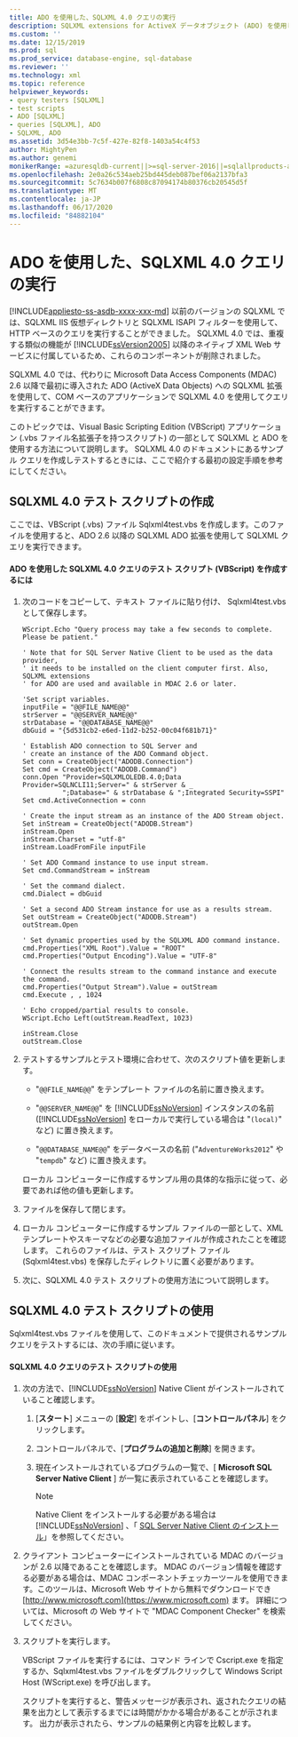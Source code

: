 ```yaml
---
title: ADO を使用した、SQLXML 4.0 クエリの実行
description: SQLXML extensions for ActiveX データオブジェクト (ADO) を使用して、COM ベースのアプリケーションで SQLXML 4.0 クエリを実行する方法について説明します。
ms.custom: ''
ms.date: 12/15/2019
ms.prod: sql
ms.prod_service: database-engine, sql-database
ms.reviewer: ''
ms.technology: xml
ms.topic: reference
helpviewer_keywords:
- query testers [SQLXML]
- test scripts
- ADO [SQLXML]
- queries [SQLXML], ADO
- SQLXML, ADO
ms.assetid: 3d54e3bb-7c5f-427e-82f8-1403a54c4f53
author: MightyPen
ms.author: genemi
monikerRange: =azuresqldb-current||>=sql-server-2016||=sqlallproducts-allversions||>=sql-server-linux-2017||=azuresqldb-mi-current
ms.openlocfilehash: 2e0a26c534aeb25bd445deb087bef06a2137bfa3
ms.sourcegitcommit: 5c7634b007f6808c87094174b80376cb20545d5f
ms.translationtype: MT
ms.contentlocale: ja-JP
ms.lasthandoff: 06/17/2020
ms.locfileid: "84882104"
---
```

# <a name="using-ado-to-execute-sqlxml-40-queries"></a>ADO を使用した、SQLXML 4.0 クエリの実行
[!INCLUDE[appliesto-ss-asdb-xxxx-xxx-md](../../includes/appliesto-ss-asdb-xxxx-xxx-md.md)]
  以前のバージョンの SQLXML では、SQLXML IIS 仮想ディレクトリと SQLXML ISAPI フィルターを使用して、HTTP ベースのクエリを実行することができました。 SQLXML 4.0 では、重複する類似の機能が [!INCLUDE[ssVersion2005](../../includes/ssversion2005-md.md)] 以降のネイティブ XML Web サービスに付属しているため、これらのコンポーネントが削除されました。  
  
 SQLXML 4.0 では、代わりに Microsoft Data Access Components (MDAC) 2.6 以降で最初に導入された ADO (ActiveX Data Objects) への SQLXML 拡張を使用して、COM ベースのアプリケーションで SQLXML 4.0 を使用してクエリを実行することができます。  
  
 このトピックでは、Visual Basic Scripting Edition (VBScript) アプリケーション (.vbs ファイル名拡張子を持つスクリプト) の一部として SQLXML と ADO を使用する方法について説明します。 SQLXML 4.0 のドキュメントにあるサンプル クエリを作成しテストするときには、ここで紹介する最初の設定手順を参考にしてください。  
  
## <a name="creating-the-sqlxml-40-test-script"></a>SQLXML 4.0 テスト スクリプトの作成  
 ここでは、VBScript (.vbs) ファイル Sqlxml4test.vbs を作成します。このファイルを使用すると、ADO 2.6 以降の SQLXML ADO 拡張を使用して SQLXML クエリを実行できます。  
  
#### <a name="to-create-the-sqlxml-40-query-tester-using-ado-vbscript"></a>ADO を使用した SQLXML 4.0 クエリのテスト スクリプト (VBScript) を作成するには  
  
1.  次のコードをコピーして、テキスト ファイルに貼り付け、 Sqlxml4test.vbs として保存します。  
  
    ```  
    WScript.Echo "Query process may take a few seconds to complete. Please be patient."  
  
    ' Note that for SQL Server Native Client to be used as the data provider,  
    ' it needs to be installed on the client computer first. Also, SQLXML extensions   
    ' for ADO are used and available in MDAC 2.6 or later.  
  
    'Set script variables.  
    inputFile = "@@FILE_NAME@@"  
    strServer = "@@SERVER_NAME@@"  
    strDatabase = "@@DATABASE_NAME@@"  
    dbGuid = "{5d531cb2-e6ed-11d2-b252-00c04f681b71}"  
  
    ' Establish ADO connection to SQL Server and   
    ' create an instance of the ADO Command object.  
    Set conn = CreateObject("ADODB.Connection")  
    Set cmd = CreateObject("ADODB.Command")  
    conn.Open "Provider=SQLXMLOLEDB.4.0;Data Provider=SQLNCLI11;Server=" & strServer & _  
              ";Database=" & strDatabase & ";Integrated Security=SSPI"  
    Set cmd.ActiveConnection = conn  
  
    ' Create the input stream as an instance of the ADO Stream object.  
    Set inStream = CreateObject("ADODB.Stream")  
    inStream.Open  
    inStream.Charset = "utf-8"  
    inStream.LoadFromFile inputFile  
  
    ' Set ADO Command instance to use input stream.  
    Set cmd.CommandStream = inStream  
  
    ' Set the command dialect.  
    cmd.Dialect = dbGuid  
  
    ' Set a second ADO Stream instance for use as a results stream.   
    Set outStream = CreateObject("ADODB.Stream")  
    outStream.Open  
  
    ' Set dynamic properties used by the SQLXML ADO command instance.   
    cmd.Properties("XML Root").Value = "ROOT"  
    cmd.Properties("Output Encoding").Value = "UTF-8"  
  
    ' Connect the results stream to the command instance and execute the command.  
    cmd.Properties("Output Stream").Value = outStream  
    cmd.Execute , , 1024  
  
    ' Echo cropped/partial results to console.  
    WScript.Echo Left(outStream.ReadText, 1023)  
  
    inStream.Close  
    outStream.Close  
    ```  
  
2.  テストするサンプルとテスト環境に合わせて、次のスクリプト値を更新します。  
  
    -   "`@@FILE_NAME@@`" をテンプレート ファイルの名前に置き換えます。  
  
    -   "`@@SERVER_NAME@@`" を [!INCLUDE[ssNoVersion](../../includes/ssnoversion-md.md)] インスタンスの名前 ([!INCLUDE[ssNoVersion](../../includes/ssnoversion-md.md)] をローカルで実行している場合は "`(local)`" など) に置き換えます。  
  
    -   "`@@DATABASE_NAME@@`" をデータベースの名前 ("`AdventureWorks2012`" や "`tempdb`" など) に置き換えます。  
  
     ローカル コンピューターに作成するサンプル用の具体的な指示に従って、必要であれば他の値も更新します。  
  
3.  ファイルを保存して閉じます。  
  
4.  ローカル コンピューターに作成するサンプル ファイルの一部として、XML テンプレートやスキーマなどの必要な追加ファイルが作成されたことを確認します。 これらのファイルは、テスト スクリプト ファイル (Sqlxml4test.vbs) を保存したディレクトリに置く必要があります。  
  
5.  次に、SQLXML 4.0 テスト スクリプトの使用方法について説明します。  

## <a name="using-the-sqlxml-40-test-script"></a>SQLXML 4.0 テスト スクリプトの使用  
 Sqlxml4test.vbs ファイルを使用して、このドキュメントで提供されるサンプル クエリをテストするには、次の手順に従います。  
  
#### <a name="to-use-the-sqlxml-40-query-tester"></a>SQLXML 4.0 クエリのテスト スクリプトの使用  
  
1.  次の方法で、[!INCLUDE[ssNoVersion](../../includes/ssnoversion-md.md)] Native Client がインストールされていること確認します。  
  
    1.  [**スタート**] メニューの [**設定**] をポイントし、[**コントロールパネル**] をクリックします。  
  
    2.  コントロールパネルで、[**プログラムの追加と削除**] を開きます。  
  
    3.  現在インストールされているプログラムの一覧で、[ **Microsoft SQL Server Native Client** ] が一覧に表示されていることを確認します。  
  
        > [!NOTE]  
        >  Native Client をインストールする必要がある場合は [!INCLUDE[ssNoVersion](../../includes/ssnoversion-md.md)] 、「 [SQL Server Native Client のインストール](../../relational-databases/native-client/applications/installing-sql-server-native-client.md)」を参照してください。  
  
2.  クライアント コンピューターにインストールされている MDAC のバージョンが 2.6 以降であることを確認します。 MDAC のバージョン情報を確認する必要がある場合は、MDAC コンポーネントチェッカーツールを使用できます。このツールは、Microsoft Web サイトから無料でダウンロードでき [http://www.microsoft.com](https://www.microsoft.com) ます。 詳細については、Microsoft の Web サイトで "MDAC Component Checker" を検索してください。  
  
3.  スクリプトを実行します。  
  
     VBScript ファイルを実行するには、コマンド ラインで Cscript.exe を指定するか、Sqlxml4test.vbs ファイルをダブルクリックして Windows Script Host (WScript.exe) を呼び出します。  
  
     スクリプトを実行すると、警告メッセージが表示され、返されたクエリの結果を出力として表示するまでには時間がかかる場合があることが示されます。 出力が表示されたら、サンプルの結果例と内容を比較します。  
  
  
